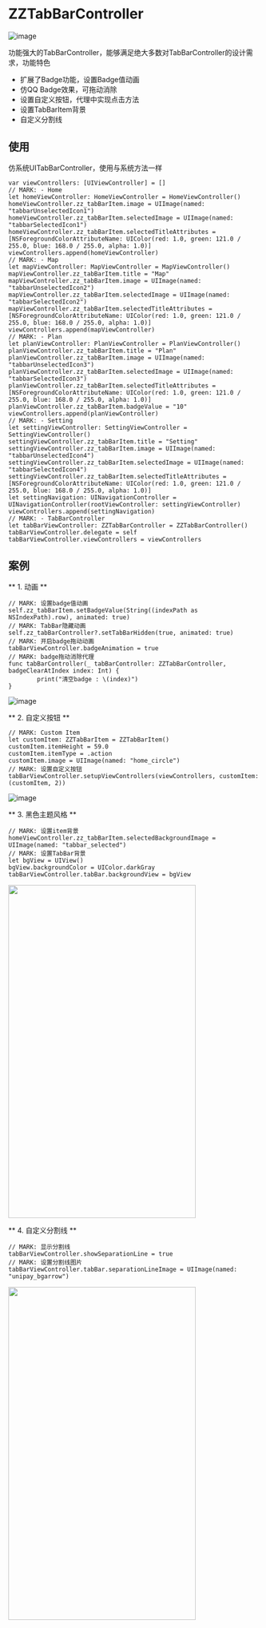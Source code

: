 # ZZTabBarController
![image](https://raw.githubusercontent.com/AaronYin0514/ZZTabBarController_Swift/master/TabBarController/Product/ZZTabBarController.png)

功能强大的TabBarController，能够满足绝大多数对TabBarController的设计需求，功能特色

* 扩展了Badge功能，设置Badge值动画
* 仿QQ Badge效果，可拖动消除
* 设置自定义按钮，代理中实现点击方法
* 设置TabBarItem背景
* 自定义分割线

## 使用
仿系统UITabBarController，使用与系统方法一样

```obj-c
var viewControllers: [UIViewController] = []
// MARK: - Home
let homeViewController: HomeViewController = HomeViewController()
homeViewController.zz_tabBarItem.image = UIImage(named: "tabbarUnselectedIcon1")
homeViewController.zz_tabBarItem.selectedImage = UIImage(named: "tabbarSelectedIcon1")
homeViewController.zz_tabBarItem.selectedTitleAttributes = [NSForegroundColorAttributeName: UIColor(red: 1.0, green: 121.0 / 255.0, blue: 168.0 / 255.0, alpha: 1.0)]
viewControllers.append(homeViewController)
// MARK: - Map
let mapViewController: MapViewController = MapViewController()
mapViewController.zz_tabBarItem.title = "Map"
mapViewController.zz_tabBarItem.image = UIImage(named: "tabbarUnselectedIcon2")
mapViewController.zz_tabBarItem.selectedImage = UIImage(named: "tabbarSelectedIcon2")
mapViewController.zz_tabBarItem.selectedTitleAttributes = [NSForegroundColorAttributeName: UIColor(red: 1.0, green: 121.0 / 255.0, blue: 168.0 / 255.0, alpha: 1.0)]
viewControllers.append(mapViewController)   
// MARK: - Plan
let planViewController: PlanViewController = PlanViewController()
planViewController.zz_tabBarItem.title = "Plan"
planViewController.zz_tabBarItem.image = UIImage(named: "tabbarUnselectedIcon3")
planViewController.zz_tabBarItem.selectedImage = UIImage(named: "tabbarSelectedIcon3")
planViewController.zz_tabBarItem.selectedTitleAttributes = [NSForegroundColorAttributeName: UIColor(red: 1.0, green: 121.0 / 255.0, blue: 168.0 / 255.0, alpha: 1.0)]
planViewController.zz_tabBarItem.badgeValue = "10"
viewControllers.append(planViewController)   
// MARK: - Setting
let settingViewController: SettingViewController = SettingViewController()
settingViewController.zz_tabBarItem.title = "Setting"
settingViewController.zz_tabBarItem.image = UIImage(named: "tabbarUnselectedIcon4")
settingViewController.zz_tabBarItem.selectedImage = UIImage(named: "tabbarSelectedIcon4")
settingViewController.zz_tabBarItem.selectedTitleAttributes = [NSForegroundColorAttributeName: UIColor(red: 1.0, green: 121.0 / 255.0, blue: 168.0 / 255.0, alpha: 1.0)]
let settingNavigation: UINavigationController = UINavigationController(rootViewController: settingViewController)
viewControllers.append(settingNavigation)  
// MARK: - TabBarController
let tabBarViewController: ZZTabBarController = ZZTabBarController()
tabBarViewController.delegate = self    
tabBarViewController.viewControllers = viewControllers
```
## 案例
** 1. 动画 **

```obj-c
// MARK: 设置badge值动画
self.zz_tabBarItem.setBadgeValue(String((indexPath as NSIndexPath).row), animated: true)
// MARK: TabBar隐藏动画
self.zz_tabBarController?.setTabBarHidden(true, animated: true)
// MARK: 开启badge拖动动画
tabBarViewController.badgeAnimation = true
// MARK: badge拖动消除代理
func tabBarController(_ tabBarController: ZZTabBarController, badgeClearAtIndex index: Int) {
        print("清空badge : \(index)")
}
```

![image](https://raw.githubusercontent.com/AaronYin0514/ZZTabBarController_Swift/master/TabBarController/Product/badge1.gif)

** 2. 自定义按钮 **

```obj-c
// MARK: Custom Item
let customItem: ZZTabBarItem = ZZTabBarItem()
customItem.itemHeight = 59.0
customItem.itemType = .action
customItem.image = UIImage(named: "home_circle")
// MARK: 设置自定义按钮
tabBarViewController.setupViewControllers(viewControllers, customItem: (customItem, 2))
```

![image](https://raw.githubusercontent.com/AaronYin0514/ZZTabBarController_Swift/master/TabBarController/Product/badge2.gif)

** 3. 黑色主题风格 **

```obj-c
// MARK: 设置item背景
homeViewController.zz_tabBarItem.selectedBackgroundImage = UIImage(named: "tabbar_selected")
// MARK: 设置TabBar背景
let bgView = UIView()
bgView.backgroundColor = UIColor.darkGray
tabBarViewController.tabBar.backgroundView = bgView
```

<img src="https://raw.githubusercontent.com/AaronYin0514/ZZTabBarController_Swift/master/TabBarController/Product/badge3.png" width = "375" height = "667"/>

** 4. 自定义分割线 **

```obj-c
// MARK: 显示分割线
tabBarViewController.showSeparationLine = true
// MARK: 设置分割线图片
tabBarViewController.tabBar.separationLineImage = UIImage(named: "unipay_bgarrow")
```

<img src="https://raw.githubusercontent.com/AaronYin0514/ZZTabBarController_Swift/master/TabBarController/Product/badge4.png" width = "375" height = "667"/>